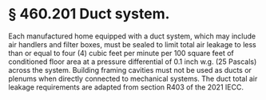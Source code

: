 # § 460.201   Duct system.

Each manufactured home equipped with a duct system, which may include air handlers and filter boxes, must be sealed to limit total air leakage to less than or equal to four (4) cubic feet per minute per 100 square feet of conditioned floor area at a pressure differential of 0.1 inch w.g. (25 Pascals) across the system. Building framing cavities must not be used as ducts or plenums when directly connected to mechanical systems. The duct total air leakage requirements are adapted from section R403 of the 2021 IECC.






